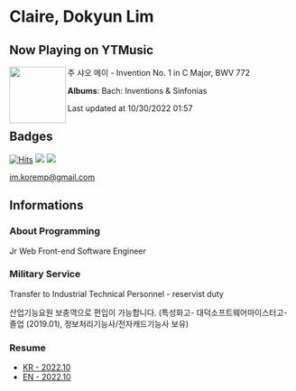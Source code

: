 # Claire, Dokyun Lim

## Now Playing on YTMusic

[<img align="left" width="100" src="https://lh3.googleusercontent.com/jhv0klw7EG2c3R-LgJmoJtJtkpJ1OnTw6E5uduUzSevavP5UxXnHFJO2JJIRaQW4toESZTVYaZ0gi10s">](https://music.youtube.com/watch?v=mTd2gBiRUm8)

주 샤오 메이 - Invention No. 1 in C Major, BWV 772

**Albums**: Bach: Inventions & Sinfonias

Last updated at 10/30/2022 01:57

## Badges

[![Hits](https://hits.seeyoufarm.com/api/count/incr/badge.svg?url=https%3A%2F%2Fgithub.com%2Fkoremp%2Fkormep&count_bg=%2379C83D&title_bg=%23555555&icon=&icon_color=%23E7E7E7&title=hits&edge_flat=false)](https://hits.seeyoufarm.com)
<a href="https://dev.to/koremp"><img src="https://img.shields.io/badge/dev.to-0A0A0A?style=for-the-badge&logo=devdotto&logoColor=white"/></a>
<a href="https://www.linkedin.com/in/koremp"><img src="https://img.shields.io/badge/LinkedIn-0077B5?style=flat-square&logo=linkedin&logoColor=white"/></a>

im.koremp@gmail.com

## Informations

### About Programming

Jr Web Front-end Software Engineer

### Military Service

Transfer to Industrial Technical Personnel - reservist duty

산업기능요원 보충역으로 편입이 가능합니다. (특성화고- 대덕소프트웨어마이스터고- 졸업 (2019.01), 정보처리기능사/전자캐드기능사 보유)

### Resume

* [KR - 2022.10](./resume/README.md)
* [EN - 2022.10](./resume/README.en.md)
